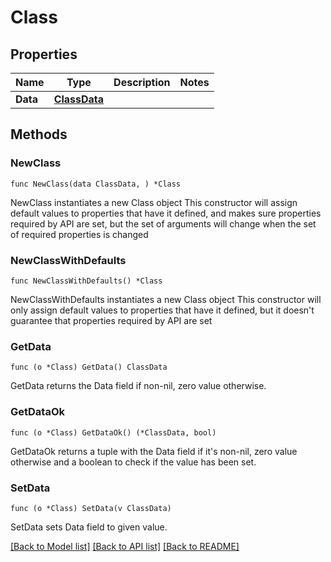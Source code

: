 # Class

## Properties

Name | Type | Description | Notes
------------ | ------------- | ------------- | -------------
**Data** | [**ClassData**](ClassData.md) |  | 

## Methods

### NewClass

`func NewClass(data ClassData, ) *Class`

NewClass instantiates a new Class object
This constructor will assign default values to properties that have it defined,
and makes sure properties required by API are set, but the set of arguments
will change when the set of required properties is changed

### NewClassWithDefaults

`func NewClassWithDefaults() *Class`

NewClassWithDefaults instantiates a new Class object
This constructor will only assign default values to properties that have it defined,
but it doesn't guarantee that properties required by API are set

### GetData

`func (o *Class) GetData() ClassData`

GetData returns the Data field if non-nil, zero value otherwise.

### GetDataOk

`func (o *Class) GetDataOk() (*ClassData, bool)`

GetDataOk returns a tuple with the Data field if it's non-nil, zero value otherwise
and a boolean to check if the value has been set.

### SetData

`func (o *Class) SetData(v ClassData)`

SetData sets Data field to given value.



[[Back to Model list]](../README.md#documentation-for-models) [[Back to API list]](../README.md#documentation-for-api-endpoints) [[Back to README]](../README.md)


